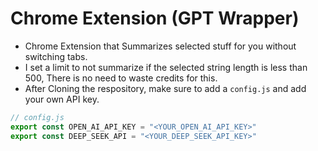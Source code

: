 # Chrome Extension (GPT Wrapper) 

+ Chrome Extension that Summarizes selected stuff for you without switching tabs.
+ I set a limit to not summarize if the selected string length is less than 500, There is no need to waste credits for this.
+ After Cloning the respository, make sure to add a `config.js` and add your own API key.

```js
// config.js
export const OPEN_AI_API_KEY = "<YOUR_OPEN_AI_API_KEY>"
export const DEEP_SEEK_API = "<YOUR_DEEP_SEEK_API_KEY>"
```